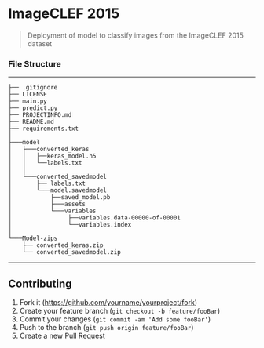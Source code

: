 # ImageCLEF 2015 
> Deployment of model to classify images from the ImageCLEF 2015 dataset

### File Structure
------------
    ├── .gitignore
    ├── LICENSE
    ├── main.py
    ├── predict.py
    ├── PROJECTINFO.md
    ├── README.md
    ├── requirements.txt
    │
    ├───model
    │   ├───converted_keras
    │   │   ├──keras_model.h5
    │   │   └──labels.txt
    │   │
    │   └───converted_savedmodel
    │       ├── labels.txt
    │       └───model.savedmodel
    │           ├──saved_model.pb
    │           ├───assets
    │           └───variables
    │                ├──variables.data-00000-of-00001
    │                └──variables.index
    │
    └───Model-zips
        ├── converted_keras.zip
        └── converted_savedmodel.zip


--------

## Contributing

1. Fork it (<https://github.com/yourname/yourproject/fork>)
2. Create your feature branch (`git checkout -b feature/fooBar`)
3. Commit your changes (`git commit -am 'Add some fooBar'`)
4. Push to the branch (`git push origin feature/fooBar`)
5. Create a new Pull Request
